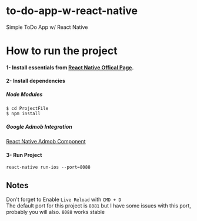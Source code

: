 # to-do-app-w-react-native
Simple ToDo App w/ React Native 


# How to run the project 

#### 1- Install essentials from [React Native Offical Page](https://facebook.github.io/react-native/docs/getting-started.html).

#### 2- Install dependencies 
##### Node Modules  

`$ cd ProjectFile`  
`$ npm install`  


##### Google Admob Integration

[React Native Admob Component](https://github.com/sbugert/react-native-admob)  

#### 3- Run Project
`react-native run-ios --port=8088`  

## Notes
Don't forget to Enable `Live Reload` with `CMD + D`  
The default port for this project is `8081` but I have some issues with this port, probably you will also. `8088` works stable  
